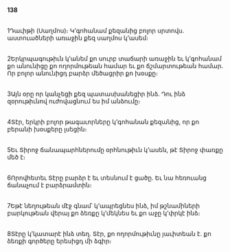 **138**

\
1Դաւիթի (Սաղմոս)։ Կ’գոհանամ քեզանից բոլոր սրտովս. աստուածների առաջին քեզ սաղմոս կ’ասեմ։

\
2Երկրպագութիւն կ’անեմ քո սուրբ տաճարի առաջին եւ կ’գոհանամ քո անունիցը քո ողորմութեան համար եւ քո ճշմարտութեան համար. Որ բոլոր անունիցդ բարձր մեծացրիր քո խօսքը։

\
3Այն օրը որ կանչեցի քեզ պատասխանեցիր ինձ. Դու ինձ զօրութիւնով ուժովացնում ես իմ անձումը։

\
4Տէր, երկրի բոլոր թագաւորները կ’գոհանան քեզանից, որ քո բերանի խօսքերը լսեցին։

\
5Եւ Տիրոջ ճանապարհներումը օրհնութիւն կ’ասեն, թէ Տիրոջ փառքը մեծ է։

\
6Որովհետեւ Տէրը բարձր է եւ տեսնում է ցածը. Եւ նա հեռուանց ճանաչում է բարձրամտին։

\
7Եթէ նեղութեան մէջ գնամ՝ կ’ապրեցնես ինձ, իմ թշնամիների բարկութեան վերայ քո ձեռքը կ’մեկնես եւ քո աջը կ’փրկէ ինձ։

\
8Տէրը կ’կատարէ ինձ տեղ. Տէր, քո ողորմութիւնը յաւիտեան է. քո ձեռքի գործերը երեսիցդ մի ձգիր։

